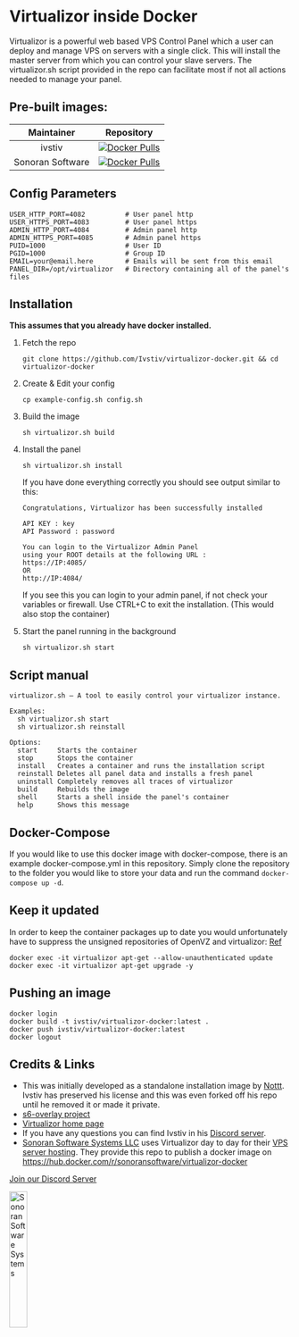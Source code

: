 # Virtualizor inside Docker

Virtualizor is a powerful web based VPS Control Panel which a user can deploy and manage VPS on servers with a single click. This will install the master server from which you can control your slave servers. The virtualizor.sh script provided in the repo can facilitate most if not all actions needed to manage your panel.

## Pre-built images:

| Maintainer | Repository |
| :--------: | ---------- |
| ivstiv | [![Docker Pulls](https://img.shields.io/docker/pulls/ivstiv/virtualizor-docker?logo=docker&logoColor=white&style=for-the-badge)](https://hub.docker.com/r/ivstiv/virtualizor-docker "open on dockerhub") |
| Sonoran Software | [![Docker Pulls](https://img.shields.io/docker/pulls/ivstiv/virtualizor-docker?logo=docker&logoColor=white&style=for-the-badge)](https://hub.docker.com/r/sonoransoftware/virtualizor-docker "open on dockerhub") |

## Config Parameters

```
USER_HTTP_PORT=4082          # User panel http
USER_HTTPS_PORT=4083         # User panel https
ADMIN_HTTP_PORT=4084         # Admin panel http
ADMIN_HTTPS_PORT=4085        # Admin panel https
PUID=1000                    # User ID
PGID=1000                    # Group ID
EMAIL=your@email.here        # Emails will be sent from this email
PANEL_DIR=/opt/virtualizor   # Directory containing all of the panel's files
```

## Installation

**This assumes that you already have docker installed.**

1. Fetch the repo

   `git clone https://github.com/Ivstiv/virtualizor-docker.git && cd virtualizor-docker`

2. Create & Edit your config

   `cp example-config.sh config.sh`

3. Build the image

   `sh virtualizor.sh build`

4. Install the panel

   `sh virtualizor.sh install`

   If you have done everything correctly you should see output similar to this:

   ```
   Congratulations, Virtualizor has been successfully installed

   API KEY : key
   API Password : password

   You can login to the Virtualizor Admin Panel
   using your ROOT details at the following URL :
   https://IP:4085/
   OR
   http://IP:4084/
   ```

   If you see this you can login to your admin panel, if not check your variables or firewall.
   Use CTRL+C to exit the installation. (This would also stop the container)

5. Start the panel running in the background

   `sh virtualizor.sh start`

## Script manual

```
virtualizor.sh — A tool to easily control your virtualizor instance.

Examples:
  sh virtualizor.sh start
  sh virtualizor.sh reinstall

Options:
  start     Starts the container
  stop      Stops the container
  install   Creates a container and runs the installation script
  reinstall Deletes all panel data and installs a fresh panel
  uninstall Completely removes all traces of virtualizor
  build     Rebuilds the image
  shell     Starts a shell inside the panel's container
  help      Shows this message
```

## Docker-Compose

If you would like to use this docker image with docker-compose, there is an example docker-compose.yml in this repository. Simply clone the repository to the folder you would like to store your data and run the command `docker-compose up -d`.

## Keep it updated

In order to keep the container packages up to date you would unfortunately have to suppress the unsigned repositories of OpenVZ and virtualizor:
[Ref](https://wiki.openvz.org/Installation_on_Debian_9)

```
docker exec -it virtualizor apt-get --allow-unauthenticated update
docker exec -it virtualizor apt-get upgrade -y
```

## Pushing an image

```
docker login
docker build -t ivstiv/virtualizor-docker:latest .
docker push ivstiv/virtualizor-docker:latest
docker logout
```

## Credits & Links

- This was initially developed as a standalone installation image by [Nottt](https://github.com/Nottt?tab=repositories). Ivstiv has preserved his license and this was even forked off his repo until he removed it or made it private.
- [s6-overlay project](https://github.com/just-containers/s6-overlay)
- [Virtualizor home page](https://www.virtualizor.com)
- If you have any questions you can find Ivstiv in his [Discord server](https://discord.gg/VMSDGVD).
- [Sonoran Software Systems LLC](https://sonoran.software) uses Virtualizor day to day for their [VPS server hosting](https://sonoranservers.com/). They provide this repo to publish a docker image on https://hub.docker.com/r/sonoransoftware/virtualizor-docker

[Join our Discord Server](https://Discord.SonoranSoftware.com)

<a href="https://sonoran.software" target="_blank"><img width=25% src="https://sonoransoftware.com/assets/images/logos/logo_blue_grey.png" title="Sonoran Software Website" alt="Sonoran Software Systems"></a>
